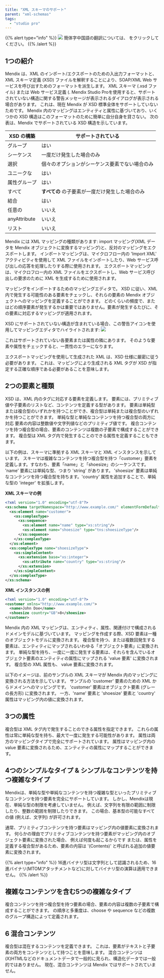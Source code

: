 ```yaml
---
title: "XML スキーマのサポート"
parent: "xml-schemas"
tags:
  - "studio pro"
---
```


{{% alert type="info" %}}
<img src="attachments/chinese-translation/china.png" style="display: inline-block; margin: 0" /> 簡体字中国語の翻訳については、 [<unk> <unk> <unk>](https://cdn.mendix.tencent-cloud.com/documentation/refguide8/xml-schema-support.pdf) をクリックしてください。
{{% /alert %}}

## 1つの紹介

Mendix は、XML のインポート/エクスポートのための入出力フォーマットと、XML スキーマ定義 (XSD) ファイルを解釈することにより、SOAP/XML Web サービスを呼び出すためのフォーマットを派生します。 XML スキーマ (.xsd ファイル) または Web サービス定義 (. Mendix Studio Proを使用すると、サポートされていない構造に関する警告メッセージが表示されるダイアログが表示される場合があります。 これは、現在 Mendix が XSD 標準全体をサポートしていないためです。 Mendix 内のマッピングはエンティティと属性に基づいており、いくつかの XSD 構造はこのフォーマットのために簡単に自分自身を貸さない。 次の表は、Mendix でサポートされている XSD 構造を示しています。

| XSD の構築      | サポートされている                  |
| ------------ | -------------------------- |
| グループ         | はい                         |
| シーケンス        | 一度だけ発生した場合のみ               |
| 選択           | 個々のオプションがシーケンス要素でない場合のみ    |
| ユニークな        | はい                         |
| 属性グループ       | はい                         |
| すべて          | **すべての** の子要素が一度だけ発生した場合のみ |
| 結合           | はい                         |
| 任意の          | いいえ                        |
| anyAttribute | いいえ                        |
| リスト          | いいえ                        |

Mendix には XML マッピングの種類があります: import マッピング(XML データを Mendix オブジェクトに変換するマッピング)と、反対のマッピングをエクスポートします。 インポートマッピングは、マイクロフロー内の 'Import XML' アクティビティを使用して XML ファイルをインポートしたり、Web サービス呼び出しの応答を処理したりする際に使用されます。 エクスポートマッピングは、マイクロフロー内の XML ファイルをエクスポートし、Web サービス呼び出しの要求のために XML を生成するために使用されます。

マッピングをインポートするためのマッピングエディタで。 XSD に従い、XML 内で発生する可能性のある要素をチェックし、それらの要素の Mendix オブジェクトへのマッピングを定義することができます。 どのくらいの頻度で、またはどの順序要素が発生するかは重要ではありません。要素が発生するたびに、その要素に対応するマッピングが適用されます。

XSD にサポートされていない構造が含まれている場合、この警告アイコンを使用してマッピングエディタでハイライトされます: ![](attachments/16713707/16843903.png)

これはサポートされていない各要素または属性の隣にあります。 そのような要素や属性をチェックすると、一貫性のエラーになります。

エクスポートマッピングを使用して生成された XML は、XSD 仕様に厳密に従う必要があります。 これは、マッピングにより生成される XML タグが XSD が指定する正確な順序である必要があることを意味します。

## 2つの要素と種類

XSD は、XML 内のタグに対応する要素を定義します。 要素には、プリミティブ値や子要素のリストなど、コンテンツを定義する型があります。 要素は単純型または複合型のいずれかを持つことができ、複合型は単純または複合型のいずれかを持つことができます。 単純な型と単純なコンテンツを持つ複合型の両方に対応 要素の内容は整数値や文字列値などのプリミティブ値です。 複合コンテンツを持つ複合型の場合、要素のコンテンツは複数の子要素で構成することができます。 複合型は XML タグ内で発生することのできる属性を定義することもできます。

以下の例は、スキーマに準拠する XML スキーマと XML インスタンスを示しています。 スキーマは複雑なコンテンツを持つ複合型を持つ「customer」要素を定義します。すなわち、要素「name」と「shoesize」のシーケンスです。 'name' 要素には単純な型、つまり 'string' があります。 'shoesize' 要素は単純なコンテンツを持つ複合型を持ちます。'country' 属性を追加することで、単純な型の 'integer' を拡張します。

**XML スキーマの例**

```xml
<?xml version="1.0" encoding="utf-8"?>
<xs:schema targetNamespace="http://www.example.com/" elementFormDefault="qualified" xmlns:tns="http://www.example.com/" xmlns:xs="http://www.w3.org/2001/XMLSchema">
  <xs:element name="customer">
    <xs:complexType>
      <xs:sequence>
        <xs:element name="name" type="xs:string"/>
        <xs:element name="shoesize" type="tns:shoesizeType"/>
      </xs:sequence>
    </xs:complexType>
  </xs:element>
  <xs:complexType name="shoesizeType">
    <xs:simpleContent>
      <xs:extension base="xs:integer">
        <xs:attribute name="country" type="xs:string"/>
      </xs:extension>
    </xs:simpleContent>
  </xs:complexType>
</xs:schema>

```

**XML インスタンスの例**

```xml
<?xml version="1.0" encoding="utf-8"?>
<customer xmlns="http://www.example.com/">
  <name>John Doe</name>
  <shoesize country="GB">8</shoesize>
</customer>

```

Mendix 内の XML マッピングは、エンティティ、属性、関連付けで構成されるドメインモデルに基づいています。 マッピングを作成する際、XSD 要素は一種のオブジェクトモデルに変換されます。 複合型を持つ、または複数回発生する要素は、エンティティにマップされるいわゆる「オブジェクト要素」に変換されます。 単純な型を持ち、一度に一度に発生する要素は、それらを含んでいるオブジェクト要素のエンティティの属性にマップされる 'value 要素' に変換されます。 複合型の XML 属性も、 value 要素に変換されます。

以下のイメージは、前のサンプルの XML スキーマが Mendix 内のマッピングに変換される方法を示しています。 サンプルの 'customer' 要素のための XML からドメインへのマッピングです。 'customer' 要素はオブジェクト要素 (グレーの長方形) に変換されます。 一方、'name' 要素と 'shoesize' 要素と 'country' 属性はマッピング内の値に変換されます。

## 3つの属性

複合型は XML タグ内で発生することのできる属性を指定できます。 これらの属性は常に単純な型を持ち、最大で一度に発生する可能性があります。 属性は両方のマッピングタイプで完全にサポートされています。 属性はマッピング内の value 要素に変換されるため、エンティティの属性にマップすることができます。

## 4つのシンプルなタイプ & シンプルなコンテンツを持つ複雑なタイプ

Mendixは、単純な型や単純なコンテンツを持つ複雑な型といったプリミティブなコンテンツを持つ要素を完全にサポートしています。 しかし、Mendixは現在、単純な型の制限を考慮していません。 例えば、文字列を有限の範囲に制限したり、整数の範囲を制限したりできます。 この場合、基本型の可能なすべての値 (例えば、文字列) が許可されます。

通常、プリミティブコンテンツを持つ要素はマッピング内の値要素に変換されます。 何らかの理由でプリミティブコンテンツを持つ要素がマッピング内のオブジェクト要素に変換された場合、 例えば何度も起こるからです または、属性を定義する複合型があるため、要素の内容は '(Contents)' と呼ばれる追加の値要素に変換されます。

{{% alert type="info" %}}
16進バイナリ型は文字列として認識されるため、16進バイナリ(MTOMアタッチメントなど)に対してバイナリ型の演算は適用できません。
{{% /alert %}}

## 複雑なコンテンツを含む5つの複雑なタイプ

複合コンテンツを持つ複合型を持つ要素の場合、要素の内容は複数の子要素で構成することができます。 の順序と多重度は、choose や sequence などの複数のグループ構造によって定義されます。

## 6 混合コンテンツ

複合型は混在するコンテンツを定義できます。 これは、要素がテキストと子要素の両方をコンテンツとして持つことを意味します。 混合コンテンツは(X)HTMLなどのドキュメントデータで一般的に見られ、構造化データでは一般的ではありません。 現在、混合コンテンツは Mendix ではサポートされていません。
